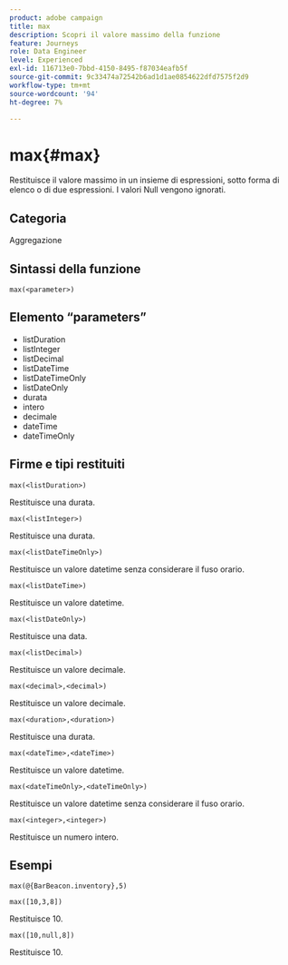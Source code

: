 ```yaml
---
product: adobe campaign
title: max
description: Scopri il valore massimo della funzione
feature: Journeys
role: Data Engineer
level: Experienced
exl-id: 116713e0-7bbd-4150-8495-f87034eafb5f
source-git-commit: 9c33474a72542b6ad1d1ae0854622dfd7575f2d9
workflow-type: tm+mt
source-wordcount: '94'
ht-degree: 7%

---
```


# max{#max}

Restituisce il valore massimo in un insieme di espressioni, sotto forma di elenco o di due espressioni. I valori Null vengono ignorati.

## Categoria

Aggregazione

## Sintassi della funzione

`max(<parameter>)`

## Elemento “parameters”

* listDuration
* listInteger
* listDecimal
* listDateTime
* listDateTimeOnly
* listDateOnly
* durata
* intero
* decimale
* dateTime
* dateTimeOnly

## Firme e tipi restituiti

`max(<listDuration>)`

Restituisce una durata.

`max(<listInteger>)`

Restituisce una durata.

`max(<listDateTimeOnly>)`

Restituisce un valore datetime senza considerare il fuso orario.

`max(<listDateTime>)`

Restituisce un valore datetime.

`max(<listDateOnly>)`

Restituisce una data.

`max(<listDecimal>)`

Restituisce un valore decimale.

`max(<decimal>,<decimal>)`

Restituisce un valore decimale.

`max(<duration>,<duration>)`

Restituisce una durata.

`max(<dateTime>,<dateTime>)`

Restituisce un valore datetime.

`max(<dateTimeOnly>,<dateTimeOnly>)`

Restituisce un valore datetime senza considerare il fuso orario.

`max(<integer>,<integer>)`

Restituisce un numero intero.

## Esempi

`max(@{BarBeacon.inventory},5)`

`max([10,3,8])`

Restituisce 10.

`max([10,null,8])`

Restituisce 10.

